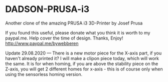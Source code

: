 # DADSON-PRUSA-i3
Another clone of the amazing PRUSA i3 3D-Printer by Josef Prusa

If you found this useful, please donate what you think it is worth to my paypal.me. Help cover the time of design.
Thanks, Enjoy!
http://www.paypal.me/bywebberen

Update 29.08.2020 — There is a new motor piece for the X-axis part, if you haven't already printed it?
I will make a clipon piece today, which will  work the same. It is for when homing, if you are above the stability piece on the Z-axis, you will get 2 different homes for x-axis - this is of course only when using the sensorless homing version. 
